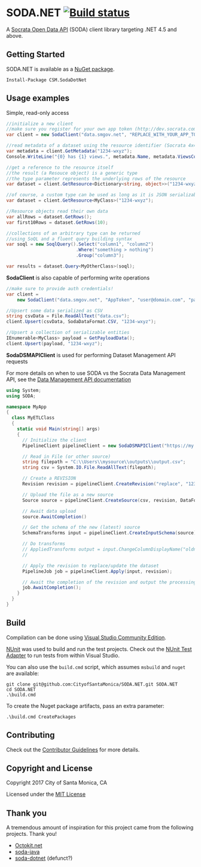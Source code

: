 # SODA.NET [![Build status](https://ci.appveyor.com/api/projects/status/yub6lyl79573lufv/branch/master?svg=true)](https://ci.appveyor.com/project/thekaveman/soda-net/branch/master)

A [Socrata Open Data API](http://dev.socrata.com) (SODA) client library targeting
.NET 4.5 and above.

## Getting Started

SODA.NET is available as a [NuGet package](https://www.nuget.org/packages/CSM.SodaDotNet/).

    Install-Package CSM.SodaDotNet

## Usage examples

Simple, read-only access

```c#
//initialize a new client
//make sure you register for your own app token (http://dev.socrata.com/register)
var client = new SodaClient("data.smgov.net", "REPLACE_WITH_YOUR_APP_TOKEN");

//read metadata of a dataset using the resource identifier (Socrata 4x4)
var metadata = client.GetMetadata("1234-wxyz");
Console.WriteLine("{0} has {1} views.", metadata.Name, metadata.ViewsCount);

//get a reference to the resource itself
//the result (a Resouce object) is a generic type
//the type parameter represents the underlying rows of the resource
var dataset = client.GetResource<Dictionary<string, object>>("1234-wxyz");

//of course, a custom type can be used as long as it is JSON serializable
var dataset = client.GetResource<MyClass>("1234-wxyz");

//Resource objects read their own data
var allRows = dataset.GetRows();
var first10Rows = dataset.GetRows(10);

//collections of an arbitrary type can be returned
//using SoQL and a fluent query building syntax
var soql = new SoqlQuery().Select("column1", "column2")
                          .Where("something > nothing")
                          .Group("column3");

var results = dataset.Query<MyOtherClass>(soql);
```

**SodaClient** is also capable of performing write operations

```c#
//make sure to provide auth credentials!
var client =
    new SodaClient("data.smgov.net", "AppToken", "user@domain.com", "password");

//Upsert some data serialized as CSV
string csvData = File.ReadAllText("data.csv");
client.Upsert(csvData, SodaDataFormat.CSV, "1234-wxyz");

//Upsert a collection of serializable entities
IEnumerable<MyClass> payload = GetPayloadData();
client.Upsert(payload, "1234-wxyz");
```

**SodaDSMAPIClient** is used for performing Dataset Management API requests

For more details on when to use SODA vs the Socrata Data Management API, see the [Data Management API documentation](https://socratapublishing.docs.apiary.io/#)

```c#
using System;
using SODA;

namespace MyApp
{
  class MyETLClass
  {
    static void Main(string[] args)
    {
      // Initialize the client
      PipelineClient pipelineClient = new SodaDSMAPIClient("https://my.data.socrata.com", "username", "password");

      // Read in File (or other source)
      string filepath = "C:\\Users\\mysource\\outputs\\output.csv";
      string csv = System.IO.File.ReadAllText(filepath);

      // Create a REVISION
      Revision revision = pipelineClient.CreateRevision("replace", "1234-abcd");

      // Upload the file as a new source
      Source source = pipelineClient.CreateSource(csv, revision, DataFormat.CSV, filename="MyNewFile")

      // Await data upload
      source.AwaitCompletion()

      // Get the schema of the new (latest) source
      SchemaTransforms input = pipelineClient.CreateInputSchema(source);

      // Do transforms
      // AppliedTransforms output = input.ChangeColumnDisplayName("oldname","newname").ChangeColumnDescription("newname","New description").Run();
      //

      // Apply the revision to replace/update the dataset
      PipelineJob job = pipelineClient.Apply(input, revision);

      // Await the completion of the revision and output the processing log
      job.AwaitCompletion();
    }
  }
}
```

## Build

Compilation can be done using
[Visual Studio Community Edition](https://www.visualstudio.com/en-us/products/visual-studio-community-vs.aspx).

[NUnit](http://nunit.org/) was used to build and run the test projects. Check out the
[NUnit Test Adapter](https://visualstudiogallery.msdn.microsoft.com/6ab922d0-21c0-4f06-ab5f-4ecd1fe7175d)
to run tests from within Visual Studio.

You can also use the `build.cmd` script, which assumes `msbuild` and `nuget` are available:

    git clone git@github.com:CityofSantaMonica/SODA.NET.git SODA.NET
    cd SODA.NET
    .\build.cmd

To create the Nuget package artifacts, pass an extra parameter:

    .\build.cmd CreatePackages

## Contributing

Check out the
[Contributor Guidelines](https://github.com/CityOfSantaMonica/SODA.NET/blob/master/CONTRIBUTING.md)
for more details.

## Copyright and License

Copyright 2017 City of Santa Monica, CA

Licensed under the
[MIT License](https://github.com/CityOfSantaMonica/SODA.NET/blob/master/LICENSE.txt)

## Thank you

A tremendous amount of inspiration for this project came from the following projects. Thank you!

  - [Octokit.net](https://github.com/octokit/octokit.net)
  - [soda-java](https://github.com/socrata/soda-java/)
  - [soda-dotnet](https://github.com/socrata/soda-dotnet) (defunct?)

